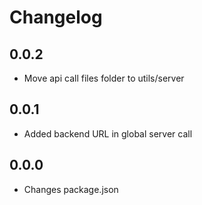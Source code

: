 # Changelog

## 0.0.2

- Move api call files folder to utils/server

## 0.0.1

- Added backend URL in global server call

## 0.0.0

- Changes package.json
